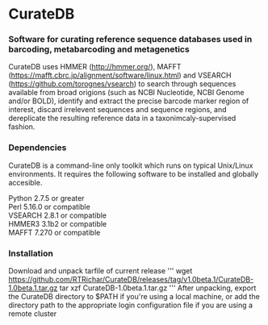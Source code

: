# CurateDB
### Software for curating reference sequence databases used in barcoding, metabarcoding and metagenetics
CurateDB uses HMMER (http://hmmer.org/), MAFFT (https://mafft.cbrc.jp/alignment/software/linux.html) and VSEARCH (https://github.com/torognes/vsearch) to search through sequences available from broad origions (such as NCBI Nucleotide, NCBI Genome and/or BOLD), identify and extract the precise barcode marker region of interest, discard irrelevent sequences and sequence regions, and dereplicate the resulting reference data in a taxonimcaly-supervised fashion.
### Dependencies  
CurateDB is a command-line only toolkit which runs on typical Unix/Linux environments. It requires the following software to be installed and globally accesible. 

Python 2.7.5 or greater  
Perl 5.16.0 or compatible  
VSEARCH 2.8.1 or compatible  
HMMER3 3.1b2 or compatible  
MAFFT 7.270 or compatible  

### Installation
Download and unpack tarfile of current release
'''
wget https://github.com/RTRichar/CurateDB/releases/tag/v1.0beta.1/CurateDB-1.0beta.1.tar.gz
tar xzf CurateDB-1.0beta.1.tar.gz
'''
After unpacking, export the CurateDB directory to $PATH if you're using a local machine, or add the directory path to the appropriate login configuration file if you are using a remote cluster

